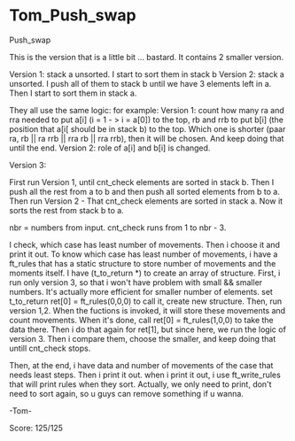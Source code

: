 # Tom_Push_swap
Push_swap

This is the version that is a little bit ... bastard. It contains 2 smaller version.

Version 1: stack a unsorted. I start to sort them in stack b
Version 2: stack a unsorted. I push all of them to stack b until we have 3 elements left in a. Then I start to sort them in stack a.

They all use the same logic: for example:
Version 1: count how many ra and rra needed to put a[i] (i = 1 - > i = a[0]) to the top, rb and rrb to put b[i] (the position that a[i[ should be in stack b) to the top.
Which one is shorter (paar ra, rb || ra rrb || rra rb || rra rrb), then it will be chosen. And keep doing that until the end.
Version 2: role of a[i] and b[i] is changed.

Version 3:

First run Version 1, until cnt_check elements are sorted in stack b.
Then I push all the rest from a to b and then push all sorted elements from b to a.
Then run Version 2 - That cnt_check elements are sorted in stack a. Now it sorts the rest from stack b to a.

nbr = numbers from input.
cnt_check runs from 1 to nbr - 3.

I check, which case has least number of movements. Then i choose it and print it out.
To know which case has least number of movements, i have a ft_rules that has a static structure to store number of movements and the moments itself.
I have (t_to_return *) to create an array of structure.
First, i run only version 3, so that i won't have problem with small && smaller numbers. It's actually more efficient for smaller number of elements.
set t_to_return ret[0] = ft_rules(0,0,0) to call it, create new structure. Then, run version 1,2. When the fuctions is invoked, it will store these movements and count movements.
When it's done, call ret[0] = ft_rules(1,0,0) to take the data there.
Then i do that again for ret[1], but since here, we run the logic of version 3.
Then i compare them, choose the smaller, and keep doing that untill cnt_check stops.

Then, at the end, i have data and number of movements of the case that needs least steps. Then i print it out. when i print it out, i use ft_write_rules that will print rules when they sort.
Actually, we only need to print, don't need to sort again, so u guys can remove something if u wanna.

-Tom-

Score: 125/125
